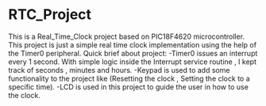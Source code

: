 # RTC_Project
This is a Real_Time_Clock project based on PIC18F4620 microcontroller. 
This project is just a simple real time clock implementation using the help of the Timer0 peripheral. 
Quick brief about project: 
  -Timer0 issues an interrupt every 1 second. With simple logic inside the Interrupt service routine , I kept track of seconds , minutes and hours. 
  -Keypad is used to add some functionality to the project like (Resetting the clock , Setting the clock to a specific time). 
  -LCD is used in this project to guide the user in how to use the clock.
